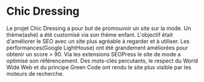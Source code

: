 # Chic Dressing
Le projet Chic Dressing a pour but de promouvoir un site sur la mode. Un thème(ashe) a été customisé via son thème enfant. 
L'objectif était d'améliorer le SEO avec un site plus agrèable à regarder et à utiliser. Les performances(Google LightHouse) ont été grandement améliorées pour obtenir un score > 90. Via les extensions SEOPress le site de mode a optimisé son référencement. 
Des mots-clés percutants, le respect du World Wide Web et du principe Green Code ont rendu le site plus visible par les moteurs de recherche.
  